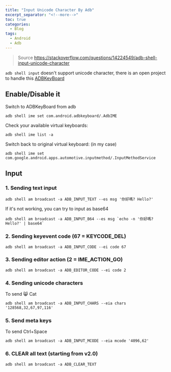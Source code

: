 ```yaml
---
title: "Input Unicode Character By Adb"
excerpt_separator: "<!--more-->"
toc: true
categories:
  - Blog
tags:
  - Android
  - Adb
---
```


> Source https://stackoverflow.com/questions/14224549/adb-shell-input-unicode-character

`adb shell input` doesn't support unicode character, there is an open project to handle this [ADBKeyBoard](https://github.com/senzhk/ADBKeyBoard)

## Enable/Disable it

Switch to ADBKeyBoard from adb
```
adb shell ime set com.android.adbkeyboard/.AdbIME   
```

Check your available virtual keyboards:
```
adb shell ime list -a  
```

Switch back to original virtual keyboard: (in my case)
```
adb shell ime set com.google.android.apps.automotive.inputmethod/.InputMethodService  
```

## Input

### 1. Sending text input
```
adb shell am broadcast -a ADB_INPUT_TEXT --es msg '你好嗎? Hello?'
```
If it's not working, you can try to input as base64
```
adb shell am broadcast -a ADB_INPUT_B64 --es msg `echo -n '你好嗎? Hello?' | base64`
```

### 2. Sending keyevent code  (67 = KEYCODE_DEL)
```
adb shell am broadcast -a ADB_INPUT_CODE --ei code 67
```

### 3. Sending editor action (2 = IME_ACTION_GO)
```
adb shell am broadcast -a ADB_EDITOR_CODE --ei code 2
```

### 4. Sending unicode characters
To send 😸 Cat
```
adb shell am broadcast -a ADB_INPUT_CHARS --eia chars '128568,32,67,97,116'
```

### 5. Send meta keys
To send Ctrl+Space
```
adb shell am broadcast -a ADB_INPUT_MCODE --eia mcode '4096,62'
```

### 6. CLEAR all text (starting from v2.0)
```
adb shell am broadcast -a ADB_CLEAR_TEXT
```

